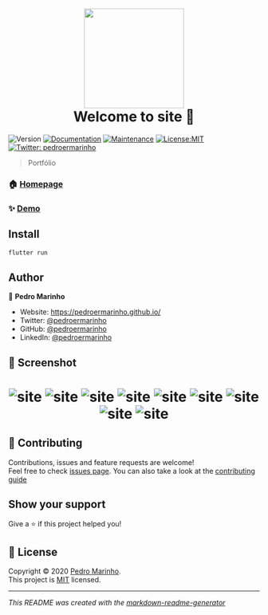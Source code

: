 <h1 align="center">
<img src="assets/Octocat.png" height="200" width="200"><br/>
Welcome to site 👋

</h1>
<p>
<img alt="Version" src="https://img.shields.io/badge/version-0.2.0-blue.svg?cacheSeconds=2592000" />
<a href="https://github.com/pedroermarinho/site#readme" target="_blank"><img alt="Documentation" src="https://img.shields.io/badge/documentation-yes-brightgreen.svg" /></a>
<a href="https://github.com/pedroermarinho/site/graphs/commit-activity" target="_blank"><img alt="Maintenance" src="https://img.shields.io/badge/Maintained%3F-yes-green.svg" /></a>
<a href="https://github.com/pedroermarinho/site/blob/master/LICENSE" target="_blank"><img alt="License:MIT" src="https://img.shields.io/badge/License-MIT-yellow.svg" /></a>
<a href="https://twitter.com/pedroermarinho" target="_blank"><img alt="Twitter: pedroermarinho" src="https://img.shields.io/twitter/follow/pedroermarinho.svg?style=social" /></a>
</p>

> Portfólio
### 🏠 [Homepage](https://github.com/pedroermarinho/site#readme)
### ✨ [Demo](https://github.com/pedroermarinho/site#readme)
## Install
```sh
flutter run

```



## Author
👤 **Pedro Marinho**
* Website: https://pedroermarinho.github.io/
* Twitter: [@pedroermarinho](https://twitter.com/pedroermarinho)
* GitHub: [@pedroermarinho](https://github.com/{github_username})
* LinkedIn: [@pedroermarinho](https://linkedin.com/in/{author_linkedin_username})

## 📸 Screenshot
<h1 align="center">

<img src="screenshot/Screenshot1.jpg" alt="site">

<img src="screenshot/Screenshot2.jpg" alt="site">

<img src="screenshot/Screenshot3.jpg" alt="site">

<img src="screenshot/Screenshot4.jpg" alt="site">

<img src="screenshot/Screenshot5.jpg" alt="site">

<img src="screenshot/Screenshot6.jpg" alt="site">

<img src="screenshot/Screenshot7.png" alt="site">

<img src="screenshot/Screenshot8.png" alt="site">

<img src="screenshot/Screenshot9.png" alt="site">

</h1>

## 🤝 Contributing
Contributions, issues and feature requests are welcome!<br />Feel free to check [issues page](https://github.com/pedroermarinho/site/issues). You can also take a look at the [contributing guide](https://github.com/pedroermarinho/site/blob/master/CONTRIBUTING.md)
## Show your support
Give a ⭐️ if this project helped you!

## 📝 License

Copyright © 2020 [Pedro Marinho](https://github.com/pedroermarinho ).<br/>
This project is [MIT](https://github.com/pedroermarinho/site/blob/master/LICENSE) licensed.

---
_This README was created with the [markdown-readme-generator](https://github.com/pedroermarinho/markdown-readme-generator)_